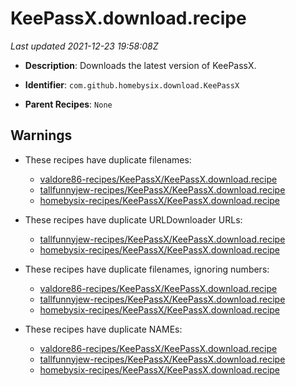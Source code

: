 # KeePassX.download.recipe

_Last updated 2021-12-23 19:58:08Z_

- **Description**: Downloads the latest version of KeePassX.

- **Identifier**: `com.github.homebysix.download.KeePassX`

- **Parent Recipes**: `None`

## Warnings

- These recipes have duplicate filenames:
    - [valdore86-recipes/KeePassX/KeePassX.download.recipe](/autopkg-dupe-tracker/valdore86-recipes/KeePassX/KeePassX.download.recipe)
    - [tallfunnyjew-recipes/KeePassX/KeePassX.download.recipe](/autopkg-dupe-tracker/tallfunnyjew-recipes/KeePassX/KeePassX.download.recipe)
    - [homebysix-recipes/KeePassX/KeePassX.download.recipe](/autopkg-dupe-tracker/homebysix-recipes/KeePassX/KeePassX.download.recipe)

- These recipes have duplicate URLDownloader URLs:
    - [tallfunnyjew-recipes/KeePassX/KeePassX.download.recipe](/autopkg-dupe-tracker/tallfunnyjew-recipes/KeePassX/KeePassX.download.recipe)
    - [homebysix-recipes/KeePassX/KeePassX.download.recipe](/autopkg-dupe-tracker/homebysix-recipes/KeePassX/KeePassX.download.recipe)

- These recipes have duplicate filenames, ignoring numbers:
    - [valdore86-recipes/KeePassX/KeePassX.download.recipe](/autopkg-dupe-tracker/valdore86-recipes/KeePassX/KeePassX.download.recipe)
    - [tallfunnyjew-recipes/KeePassX/KeePassX.download.recipe](/autopkg-dupe-tracker/tallfunnyjew-recipes/KeePassX/KeePassX.download.recipe)
    - [homebysix-recipes/KeePassX/KeePassX.download.recipe](/autopkg-dupe-tracker/homebysix-recipes/KeePassX/KeePassX.download.recipe)

- These recipes have duplicate NAMEs:
    - [valdore86-recipes/KeePassX/KeePassX.download.recipe](/autopkg-dupe-tracker/valdore86-recipes/KeePassX/KeePassX.download.recipe)
    - [tallfunnyjew-recipes/KeePassX/KeePassX.download.recipe](/autopkg-dupe-tracker/tallfunnyjew-recipes/KeePassX/KeePassX.download.recipe)
    - [homebysix-recipes/KeePassX/KeePassX.download.recipe](/autopkg-dupe-tracker/homebysix-recipes/KeePassX/KeePassX.download.recipe)
